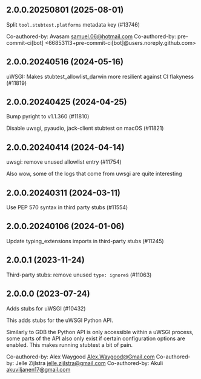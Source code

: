 ## 2.0.0.20250801 (2025-08-01)

Split `tool.stubtest.platforms` metadata key (#13746)

Co-authored-by: Avasam <samuel.06@hotmail.com>
Co-authored-by: pre-commit-ci[bot] <66853113+pre-commit-ci[bot]@users.noreply.github.com>

## 2.0.0.20240516 (2024-05-16)

uWSGI: Makes stubtest_allowlist_darwin more resilient against CI flakyness (#11819)

## 2.0.0.20240425 (2024-04-25)

Bump pyright to v1.1.360 (#11810)

Disable uwsgi, pyaudio, jack-client stubtest on macOS (#11821)

## 2.0.0.20240414 (2024-04-14)

uwsgi: remove unused allowlist entry (#11754)

Also wow, some of the logs that come from uwsgi are quite interesting

## 2.0.0.20240311 (2024-03-11)

Use PEP 570 syntax in third party stubs (#11554)

## 2.0.0.20240106 (2024-01-06)

Update typing_extensions imports in third-party stubs (#11245)

## 2.0.0.1 (2023-11-24)

Third-party stubs: remove unused `type: ignore`s (#11063)

## 2.0.0.0 (2023-07-24)

Adds stubs for uWSGI (#10432)

This adds stubs for the uWSGI Python API.

Similarly to GDB the Python API is only accessible within a uWSGI process, some parts of the API also only exist if certain configuration options are enabled. This makes running stubtest a bit of pain.

Co-authored-by: Alex Waygood <Alex.Waygood@Gmail.com>
Co-authored-by: Jelle Zijlstra <jelle.zijlstra@gmail.com>
Co-authored-by: Akuli <akuviljanen17@gmail.com>

